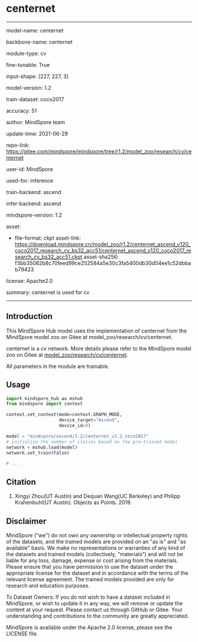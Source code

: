 # centernet

---

model-name: centernet

backbone-name: centernet

module-type: cv

fine-tunable: True

input-shape: [227, 227, 3]

model-version: 1.2

train-dataset: coco2017

accuracy: 51

author: MindSpore team

update-time: 2021-06-29

repo-link: <https://gitee.com/mindspore/mindspore/tree/r1.2/model_zoo/research/cv/centernet>

user-id: MindSpore

used-for: inference

train-backend: ascend

infer-backend: ascend

mindspore-version: 1.2

asset:

-
    file-format: ckpt
    asset-link: <https://download.mindspore.cn/model_zoo/r1.2/centernet_ascend_v120_coco2017_research_cv_bs32_acc51/centernet_ascend_v120_coco2017_research_cv_bs32_acc51.ckpt>
    asset-sha256: f3bb35082b8c70feed99ce252584a5e30c3fa5400db30d04ee1c52dbbab79423

license: Apache2.0

summary: centernet is used for cv

---

## Introduction

This MindSpore Hub model uses the implementation of centernet from the MindSpore model zoo on Gitee at model_zoo/research/cv/centernet.

centernet is a cv network. More details please refer to the MindSpore model zoo on Gitee at [model_zoo/research/cv/centernet](https://gitee.com/mindspore/mindspore/blob/r1.2/model_zoo/research/cv/centernet/README.md).

All parameters in the module are trainable.

## Usage

```python
import mindspore_hub as mshub
from mindspore import context

context.set_context(mode=context.GRAPH_MODE,
                    device_target="Ascend",
                    device_id=0)

model = "mindspore/ascend/1.2/centernet_v1.2_coco2017"
# initialize the number of classes based on the pre-trained model
network = mshub.load(model)
network.set_train(False)

# ...
```

## Citation

1. Xingyi Zhou(UT Austin) and Dequan Wang(UC Berkeley) and Philipp Krahenbuhl(UT Austin). Objects as Points. 2019.

## Disclaimer

MindSpore ("we") do not own any ownership or intellectual property rights of the datasets, and the trained models are provided on an "as is" and "as available" basis. We make no representations or warranties of any kind of the datasets and trained models (collectively, “materials”) and will not be liable for any loss, damage, expense or cost arising from the materials. Please ensure that you have permission to use the dataset under the appropriate license for the dataset and in accordance with the terms of the relevant license agreement. The trained models provided are only for research and education purposes.

To Dataset Owners: If you do not wish to have a dataset included in MindSpore, or wish to update it in any way, we will remove or update the content at your request. Please contact us through GitHub or Gitee. Your understanding and contributions to the community are greatly appreciated.

MindSpore is available under the Apache 2.0 license, please see the LICENSE file.